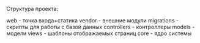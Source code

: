 Структура проекта:

web - точка входа+статика
vendor - внешние модули
migrations - скрипты для работы с базой данных
controllers - контроллеры
models - модели
views - шаблоны отображаемых страниц
core - ядро системы